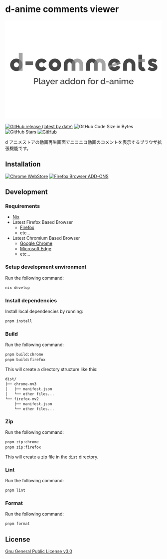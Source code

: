 # d-anime comments viewer

![d-comments logo](./.store/d-comments.png)

[![GitHub release (latest by date)](https://img.shields.io/github/v/release/sopisoft/d-comments)](https://github.com/sopisoft/d-comments/releases/latest)
![GitHub Code Size in Bytes](https://img.shields.io/github/languages/code-size/sopisoft/d-comments)
![GitHub Stars](https://img.shields.io/github/stars/sopisoft/d-comments)
[![GitHub](https://img.shields.io/github/license/sopisoft/d-comments)](./LICENSE.txt)

d アニメストアの動画再生画面でニコニコ動画のコメントを表示するブラウザ拡張機能です。

## Installation

<!-- https://developer.chrome.com/docs/webstore/branding?hl=ja -->
<!-- https://extensionworkshop.com/documentation/publish/promoting-your-extension/ -->

[![Chrome WebStore](https://developer.chrome.com/static/docs/webstore/branding/image/UV4C4ybeBTsZt43U4xis.png)](https://chrome.google.com/webstore/detail/d-comments/jocjhkklfiaojhhnjiejmimlohaemiep)
[![Firefox Browser ADD-ONS](https://extensionworkshop.com/assets/img/documentation/publish/get-the-addon-178x60px.dad84b42.png)](https://addons.mozilla.org/ja/firefox/addon/d-comments/)

## Development

### Requirements

- [Nix](https://nixos.org/download/)
- Latest Firefox Based Browser
  - [Firefox](https://www.mozilla.org/ja/firefox/new/)
  - etc...
- Latest Chromium Based Browser
  - [Google Chrome](https://www.google.com/intl/ja_jp/chrome/)
  - [Microsoft Edge](https://www.microsoft.com/ja-jp/edge)
  - etc...

### Setup development environment

Run the following command:

```sh
nix develop
```

### Install dependencies

Install local dependencies by running:

```sh
pnpm install
```

### Build

Run the following command:

```sh
pnpm build:chrome
pnpm build:firefox
```

This will create a directory structure like this:

```plaintext
dist/
├── chrome-mv3
│   ├── manifest.json
│   └── other files...
└── firefox-mv2
    ├── manifest.json
    └── other files...
```

### Zip

Run the following command:

```sh
pnpm zip:chrome
pnpm zip:firefox
```

This will create a zip file in the `dist` directory.

### Lint

Run the following command:

```sh
pnpm lint
```

### Format

Run the following command:

```sh
pnpm format
```

## License

[Gnu General Public License v3.0](LICENSE.txt)
